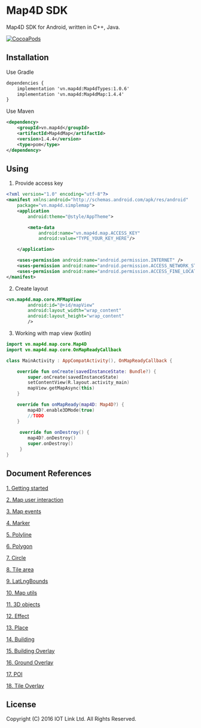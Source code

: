 # Map4D SDK

Map4D SDK for Android, written in C++, Java.

[![CocoaPods](https://map4d.vn/Content/Client/img/Untitled-1_0000_Right-Mockup--phone-demo-copy.png)](https://map4d.vn) 


## Installation

Use Gradle
```xml
dependencies {
    implementation 'vn.map4d:Map4dTypes:1.0.6'
    implementation 'vn.map4d:Map4dMap:1.4.4'
}
```
Use Maven
```xml
<dependency>
	<groupId>vn.map4d</groupId>
	<artifactId>Map4dMap</artifactId>
	<version>1.4.4</version>
	<type>pom</type>
</dependency>
```

## Using

1. Provide access key

```xml
<?xml version="1.0" encoding="utf-8"?>
<manifest xmlns:android="http://schemas.android.com/apk/res/android"
    package="vn.map4d.simplemap">
    <application
        android:theme="@style/AppTheme">

        <meta-data
            android:name="vn.map4d.map.ACCESS_KEY"
            android:value="TYPE_YOUR_KEY_HERE"/>

    </application>

    <uses-permission android:name="android.permission.INTERNET" />
    <uses-permission android:name="android.permission.ACCESS_NETWORK_STATE" />
    <uses-permission android:name="android.permission.ACCESS_FINE_LOCATION" />
</manifest>

```

2. Create layout

```xml
<vn.map4d.map.core.MFMapView
        android:id="@+id/mapView"
        android:layout_width="wrap_content"
        android:layout_height="wrap_content"
        />
```
3. Working with map view (kotlin)

```kotlin
import vn.map4d.map.core.Map4D
import vn.map4d.map.core.OnMapReadyCallback

class MainActivity : AppCompatActivity(), OnMapReadyCallback {

    override fun onCreate(savedInstanceState: Bundle?) {
        super.onCreate(savedInstanceState)
        setContentView(R.layout.activity_main)
        mapView.getMapAsync(this)
    }

    override fun onMapReady(map4D: Map4D?) {
        map4D?.enable3DMode(true)
        //TODO
    }
    
     override fun onDestroy() {
        map4D?.onDestroy()
        super.onDestroy()
     }
}
```
## Document References
[1. Getting started](docs/vi/1.4/0-getting-started.md) 

[2. Map user interaction](docs/vi/1.4/1-map-user-interaction.md) 

[3. Map events](docs/vi/1.4/2-map-events.md)

[4. Marker](docs/vi/1.4/3-marker.md)

[5. Polyline](docs/vi/1.4/4-polyline.md)

[6. Polygon](docs/vi/1.4/5-polygon.md)

[7. Circle](docs/vi/1.4/6-circle.md)

[8. Tile area](docs/vi/1.4/7-tile-area.md)

[9. LatLngBounds](docs/vi/1.4/8-lat-lng-bounds.md)

[10. Map utils](docs/vi/1.4/9-map-utils.md)

[11. 3D objects](docs/vi/1.4/10-3d-objects.md)

[12. Effect](docs/vi/1.4/11-effect-map.md)

[13. Place](docs/vi/1.4/12-place.md)

[14. Building](docs/vi/1.4/MFBuilding.md)

[15. Building Overlay](docs/vi/1.4/MFBuildingOverlay.md)

[16. Ground Overlay](docs/vi/1.4/MFGroundOverlay.md)

[17. POI](docs/vi/1.4/MFPOI.md)

[18. Tile Overlay](docs/vi/1.4/MFTileOverlay.md)

License
-------

Copyright (C) 2016 IOT Link Ltd. All Rights Reserved.

